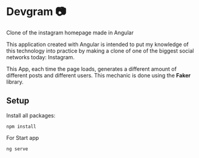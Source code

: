# Devgram 📷

Clone of the instagram homepage made in Angular

This application created with Angular is intended to put my knowledge of this technology into practice by making a clone of one of the biggest social networks today: Instagram.

This App, each time the page loads, generates a different amount of different posts and different users. This mechanic is done using the **Faker** library.

## Setup

Install all packages:
```````````
npm install
````````````

For Start app
`````````
ng serve
`````````

